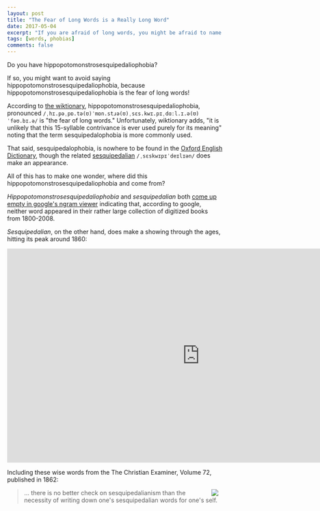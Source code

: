 ```yaml
---
layout: post
title: "The Fear of Long Words is a Really Long Word"
date: 2017-05-04
excerpt: "If you are afraid of long words, you might be afraid to name your fears."
tags: [words, phobias]
comments: false
---
```

Do you have hippopotomonstrosesquipedaliophobia?

If so, you might want to avoid saying hippopotomonstrosesquipedaliophobia, because hippopotomonstrosesquipedaliophobia is the fear of long words!

According to [the wiktionary](https://en.wiktionary.org/wiki/hippopotomonstrosesquipedaliophobia), hippopotomonstrosesquipedaliophobia, pronounced  ` /ˌhɪ.pəˌpɒ.tə(ʊ)ˈmɒn.stɹə(ʊ)ˌsɛs.kwɪ.pɪˌdɑːl.ɪ.ə(ʊ)ˈfəʊ.bɪ.ə/ ` is "the fear of long words." Unfortunately, wiktionary adds, "it is unlikely that this 15-syllable contrivance is ever used purely for its meaning" noting that the term sesquipedalophobia is more commonly used.

That said, sesquipedalophobia, is nowhere to be found in the [Oxford English Dictionary](http://www.oed.com/noresults?browseType=sortAlpha&noresults=true&page=1&pageSize=20&q=sesquipedalophobia&scope=ENTRY&sort=entry&type=dictionarysearch), though the related [sesquipedalian](http://www.oed.com/view/Entry/176752?redirectedFrom=sesquipedalian&) `/ˌsɛskwɪpɪˈdeɪlɪən/` does make an appearance.

All of this has to make one wonder, where did this hippopotomonstrosesquipedaliophobia and come from?

*Hippopotomonstrosesquipedaliophobia* and *sesquipedalian* both  [come up empty in google's ngram viewer](https://books.google.com/ngrams/graph?content=hippopotomonstrosesquipedaliophobia&year_start=1800&year_end=2008&corpus=0&smoothing=3&share=&direct_url=) indicating that, according to google, neither word appeared in their rather large collection of digitized books from 1800-2008.

*Sesquipedalian*, on the other hand, does make a showing through the ages, hitting its peak around 1860:

<div>
<iframe name="ngram_chart" src="https://books.google.com/ngrams/interactive_chart?content=sesquipedalian&case_insensitive=on&year_start=1800&year_end=2008&corpus=0&smoothing=3&share=&direct_url=t4%3B%2Csesquipedalian%3B%2Cc0%3B%2Cs0%3B%3Bsesquipedalian%3B%2Cc0%3B%3BSesquipedalian%3B%2Cc0" width="900" height="500" marginwidth="0" marginheight="0" hspace="0" vspace="0" frameborder="0" scrolling="no"></iframe>
</div>

Including these wise words from the The Christian Examiner, Volume 72, published in 1862:

<a href="https://books.google.com/books?id=3ugWAQAAIAAJ&dq=%22sesquipedalian%22&pg=PA62&ci=165%2C1219%2C766%2C200&source=bookclip"><img style="float: right; margin-left: 20px; margin-right: 10px;" src="https://books.google.com/books/content?id=3ugWAQAAIAAJ&pg=PA62&img=1&zoom=3&hl=en&sig=ACfU3U2oCceySddslFakVE_q7f0GqwouCw&ci=165%2C1219%2C766%2C200&edge=0"/></a>

<blockquote>... there is no better check on sesquipedalianism than the necessity of writing down one's sesquipedalian words for one's self.</blockquote>








